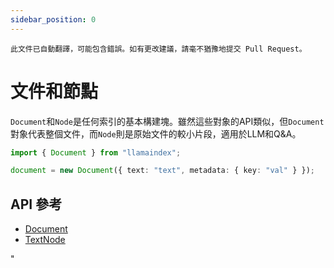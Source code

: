 ```yaml
---
sidebar_position: 0
---
```


`此文件已自動翻譯，可能包含錯誤。如有更改建議，請毫不猶豫地提交 Pull Request。`

# 文件和節點

`Document`和`Node`是任何索引的基本構建塊。雖然這些對象的API類似，但`Document`對象代表整個文件，而`Node`則是原始文件的較小片段，適用於LLM和Q&A。

```typescript
import { Document } from "llamaindex";

document = new Document({ text: "text", metadata: { key: "val" } });
```

## API 參考

- [Document](../../api/classes/Document.md)
- [TextNode](../../api/classes/TextNode.md)

"
